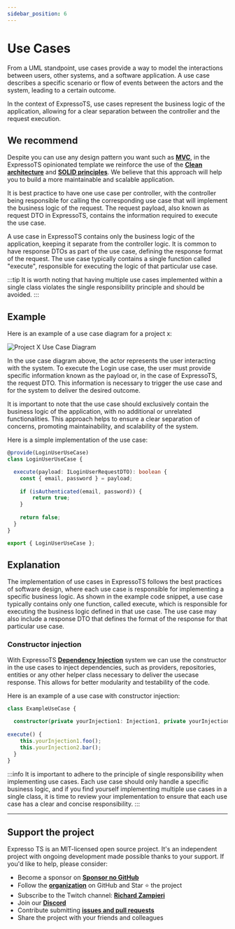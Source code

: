 ```yaml
---
sidebar_position: 6
---
```


# Use Cases

From a UML standpoint, use cases provide a way to model the interactions between users, other systems, and a software application. A use case describes a specific scenario or flow of events between the actors and the system, leading to a certain outcome.

In the context of ExpressoTS, use cases represent the business logic of the application, allowing for a clear separation between the controller and the request execution.

## We recommend

Despite you can use any design pattern you want such as **[MVC](controller.md#a-mvc-approach)**, in the ExpressoTS opinionated template we reinforce the use of the **[Clean architecture](https://blog.cleancoder.com/uncle-bob/2012/08/13/the-clean-architecture.html)** and **[SOLID principles](https://medium.com/backticks-tildes/the-s-o-l-i-d-principles-in-pictures-b34ce2f1e898)**. We believe that this approach will help you to build a more maintainable and scalable application.

It is best practice to have one use case per controller, with the controller being responsible for calling the corresponding use case that will implement the business logic of the request. The request payload, also known as request DTO in ExpressoTS, contains the information required to execute the use case.

A use case in ExpressoTS contains only the business logic of the application, keeping it separate from the controller logic. It is common to have response DTOs as part of the use case, defining the response format of the request. The use case typically contains a single function called "execute", responsible for executing the logic of that particular use case.

:::tip
It is worth noting that having multiple use cases implemented within a single class violates the single responsibility principle and should be avoided.
:::

## Example

Here is an example of a use case diagram for a project x:

![Project X Use Case Diagram](./img/use-case-project-x.png)

In the use case diagram above, the actor represents the user interacting with the system. To execute the Login use case, the user must provide specific information known as the payload or, in the case of ExpressoTS, the request DTO. This information is necessary to trigger the use case and for the system to deliver the desired outcome.

It is important to note that the use case should exclusively contain the business logic of the application, with no additional or unrelated functionalities. This approach helps to ensure a clear separation of concerns, promoting maintainability, and scalability of the system.

Here is a simple implementation of the use case:

```typescript
@provide(LoginUserUseCase)
class LoginUserUseCase {

  execute(payload: ILoginUserRequestDTO): boolean {
    const { email, password } = payload;
    
    if (isAuthenticated(email, password)) {
        return true;
    }
    
    return false;
  }
}

export { LoginUserUseCase };
```

## Explanation

The implementation of use cases in ExpressoTS follows the best practices of software design, where each use case is responsible for implementing a specific business logic. As shown in the example code snippet, a use case typically contains only one function, called execute, which is responsible for executing the business logic defined in that use case. The use case may also include a response DTO that defines the format of the response for that particular use case.

### Constructor injection

With ExpressoTS **[Dependency Injection](di.md)** system we can use the constructor in the use cases to inject dependencies, such as providers, repositories, entities or any other helper class necessary to deliver the usecase response. This allows for better modularity and testability of the code.

Here is an example of a use case with constructor injection:

```typescript
class ExampleUseCase {
  
  constructor(private yourInjection1: Injection1, private yourInjection2: Injection2) {}  
  
execute() {
    this.yourInjection1.foo();
    this.yourInjection2.bar();
  }
}
```

:::info
It is important to adhere to the principle of single responsibility when implementing use cases. Each use case should only handle a specific business logic, and if you find yourself implementing multiple use cases in a single class, it is time to review your implementation to ensure that each use case has a clear and concise responsibility.
:::

---

## Support the project

Expresso TS is an MIT-licensed open source project. It's an independent project with ongoing development made possible thanks to your support. If you'd like to help, please consider:

- Become a sponsor on **[Sponsor no GitHub](https://github.com/sponsors/expressots)**
- Follow the **[organization](https://github.com/expressots)** on GitHub and Star ⭐ the project
- Subscribe to the Twitch channel: **[Richard Zampieri](https://www.twitch.tv/richardzampieri)**
- Join our **[Discord](https://discord.com/invite/PyPJfGK)**
- Contribute submitting **[issues and pull requests](https://github.com/expressots/expressots/issues/new/choose)**
- Share the project with your friends and colleagues